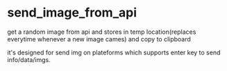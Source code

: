 # send_image_from_api

get a random image from api and stores in temp location(replaces everytime whenever a new image cames) and copy to clipboard 

it's designed for send img on plateforms which supports enter key to send info/data/imgs.
